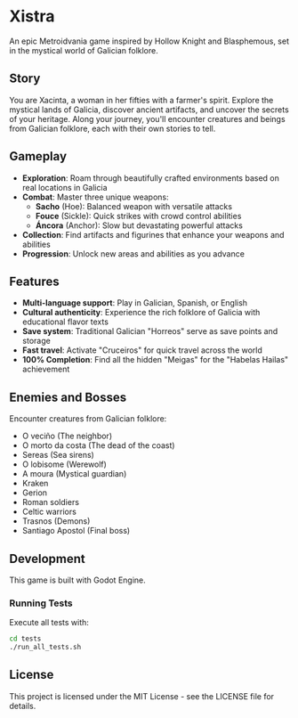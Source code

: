# Xistra

An epic Metroidvania game inspired by Hollow Knight and Blasphemous, set in the mystical world of Galician folklore.

## Story

You are Xacinta, a woman in her fifties with a farmer's spirit. Explore the mystical lands of Galicia, discover ancient artifacts, and uncover the secrets of your heritage. Along your journey, you'll encounter creatures and beings from Galician folklore, each with their own stories to tell.

## Gameplay

- **Exploration**: Roam through beautifully crafted environments based on real locations in Galicia
- **Combat**: Master three unique weapons:
  - **Sacho** (Hoe): Balanced weapon with versatile attacks
  - **Fouce** (Sickle): Quick strikes with crowd control abilities
  - **Áncora** (Anchor): Slow but devastating powerful attacks
- **Collection**: Find artifacts and figurines that enhance your weapons and abilities
- **Progression**: Unlock new areas and abilities as you advance

## Features

- **Multi-language support**: Play in Galician, Spanish, or English
- **Cultural authenticity**: Experience the rich folklore of Galicia with educational flavor texts
- **Save system**: Traditional Galician "Horreos" serve as save points and storage
- **Fast travel**: Activate "Cruceiros" for quick travel across the world
- **100% Completion**: Find all the hidden "Meigas" for the "Habelas Hailas" achievement

## Enemies and Bosses

Encounter creatures from Galician folklore:
- O veciño (The neighbor)
- O morto da costa (The dead of the coast)
- Sereas (Sea sirens)
- O lobisome (Werewolf)
- A moura (Mystical guardian)
- Kraken
- Gerion
- Roman soldiers
- Celtic warriors
- Trasnos (Demons)
- Santiago Apostol (Final boss)

## Development

This game is built with Godot Engine.

### Running Tests

Execute all tests with:
```bash
cd tests
./run_all_tests.sh
```

## License

This project is licensed under the MIT License - see the LICENSE file for details.